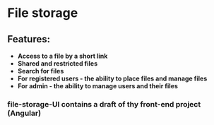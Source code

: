 # File storage

## Features:

- **Access to a file by a short link** 
- **Shared and restricted files**
- **Search for files**
- **For registered users - the ability to place files and manage files**
- **For admin - the ability to manage users and their files**

### file-storage-UI contains a draft of thу front-end project (Angular)



